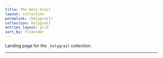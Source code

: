 ```yaml
---
title: The Holy Grail
layout: collection
permalink: /holygrail/
collection: holygrail
entries_layout: grid
sort_by: filmorder
---
```


Landing page for the `_holygrail` collection.

---
